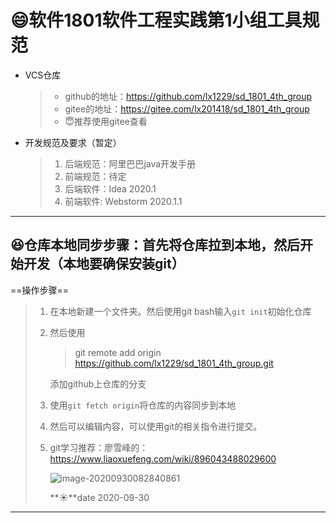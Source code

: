 # :smile:软件1801软件工程实践第1小组工具规范

- VCS仓库

  > - github的地址：https://github.com/lx1229/sd_1801_4th_group
  > - gitee的地址：https://gitee.com/lx201418/sd_1801_4th_group
  > - :innocent:推荐使用gitee查看

- 开发规范及要求（暂定）

  > 1. 后端规范：阿里巴巴java开发手册
  > 2. 前端规范：待定
  > 3. 后端软件：Idea 2020.1
  > 4. 前端软件:   Webstorm  2020.1.1

-----

## :laughing:仓库本地同步步骤：首先将仓库拉到本地，然后开始开发（本地要确保安装git）

==操作步骤==

> 1. 在本地新建一个文件夹。然后使用git bash输入`git init`初始化仓库
>
> 2. 然后使用
>
>    > git remote add origin https://github.com/lx1229/sd_1801_4th_group.git
>
>    添加github上仓库的分支
>
> 3. 使用`git fetch origin`将仓库的内容同步到本地
>
> 4. 然后可以编辑内容，可以使用git的相关指令进行提交。
>
> 5. git学习推荐：廖雪峰的：https://www.liaoxuefeng.com/wiki/896043488029600
>
>    ![image-20200930082840861](https://gitee.com/lx201418/picRepository/raw/master/img/20200930082848.png)
>
>    **:sunny:**date 2020-09-30

-----

